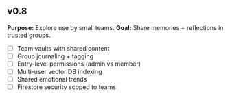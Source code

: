 ## v0.8

**Purpose:** Explore use by small teams.
**Goal:** Share memories + reflections in trusted groups.

- [ ] Team vaults with shared content
- [ ] Group journaling + tagging
- [ ] Entry-level permissions (admin vs member)
- [ ] Multi-user vector DB indexing
- [ ] Shared emotional trends
- [ ] Firestore security scoped to teams
